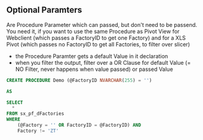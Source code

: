 ## Optional Paramters
Are Procedure Parameter which can passed, but don't need to be passend. You need it, if you want to use the same Procedure as Pivot 
View for Webclient (which passes a FactoryID to get one Factory) and for a XLS Pivot
(which passes no FactoryID to get all Factories, to filter over slicer)

* the Procedure Paramter gets a default Value in it declaration
* when you filter the output, filter over a OR Clause for default Value (= NO Filter, never happens when value passed) or passed Value

````SQL
CREATE PROCEDURE Demo (@FactoryID NVARCHAR(255) = '') 

AS

SELECT 
  *
FROM sx_pf_dFactories  
WHERE  
    (@Factory = '' OR FactoryID = @FactoryID) AND 
    Factory != 'ZT'
````
